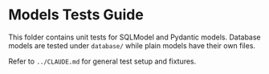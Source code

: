 # Models Tests Guide

This folder contains unit tests for SQLModel and Pydantic models. Database
models are tested under `database/` while plain models have their own files.

Refer to `../CLAUDE.md` for general test setup and fixtures.

